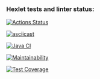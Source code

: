 ### Hexlet tests and linter status:
[![Actions Status](https://github.com/jhg913915/java-project-71/actions/workflows/hexlet-check.yml/badge.svg)](https://github.com/jhg913915/java-project-71/actions)

[![asciicast](https://asciinema.org/a/W1R8XqVVy6YUKWzDlP8npDQbT.svg)](https://asciinema.org/a/W1R8XqVVy6YUKWzDlP8npDQbT)

[![Java CI](https://github.com/jhg913915/java-project-71/actions/workflows/main.yml/badge.svg)](https://github.com/jhg913915/java-project-71/actions/workflows/main.yml)

[![Maintainability](https://api.codeclimate.com/v1/badges/8c04d1bde2eba30a53fa/maintainability)](https://codeclimate.com/github/jhg913915/java-project-71/maintainability)

[![Test Coverage](https://api.codeclimate.com/v1/badges/8c04d1bde2eba30a53fa/test_coverage)](https://codeclimate.com/github/jhg913915/java-project-71/test_coverage)
